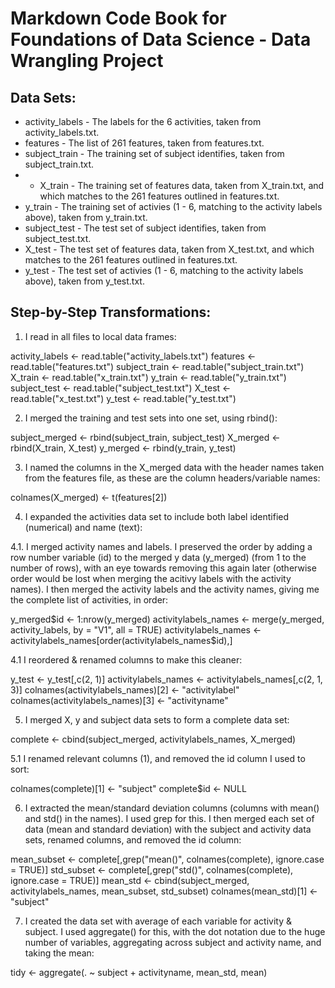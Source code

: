 # Markdown Code Book for Foundations of Data Science - Data Wrangling Project

## Data Sets:

* activity_labels - The labels for the 6 activities, taken from activity_labels.txt.
* features - The list of 261 features, taken from features.txt.
* subject_train - The training set of subject identifies, taken from subject_train.txt.
* * X_train - The training set of features data, taken from X_train.txt, and which matches to the 261 features outlined in features.txt.
* y_train - The training set of activies (1 - 6, matching to the activity labels above), taken from y_train.txt.
* subject_test - The test set of subject identifies, taken from subject_test.txt.
* X_test - The test set of features data, taken from X_test.txt, and which matches to the 261 features outlined in features.txt.
* y_test - The test set of activies (1 - 6, matching to the activity labels above), taken from y_test.txt.

## Step-by-Step Transformations:

1. I read in all files to local data frames: 

activity_labels <- read.table("activity_labels.txt")
features <- read.table("features.txt")
subject_train <- read.table("subject_train.txt")
X_train <- read.table("x_train.txt")
y_train <- read.table("y_train.txt")
subject_test <- read.table("subject_test.txt")
X_test <- read.table("x_test.txt")
y_test <- read.table("y_test.txt")

2. I merged the training and test sets into one set, using rbind():

subject_merged <- rbind(subject_train, subject_test)
X_merged <- rbind(X_train, X_test)
y_merged <- rbind(y_train, y_test)

3. I named the columns in the X_merged data with the header names taken from the features file, as these are the column headers/variable names:

colnames(X_merged) <- t(features[2])

4. I expanded the activities data set to include both label identified (numerical) and name (text):

4.1. I merged activity names and labels. I preserved the order by adding a row number variable (id) to the merged y data (y_merged) (from 1 to the number of rows), with an eye towards removing this again later (otherwise order would be lost when merging the acitivy labels with the activity names). I then merged the activity labels and the activity names, giving me the complete list of activities, in order:

y_merged$id <- 1:nrow(y_merged)
activitylabels_names <- merge(y_merged, activity_labels, by = "V1", all = TRUE)
activitylabels_names <- activitylabels_names[order(activitylabels_names$id),]

4.1 I reordered & renamed columns to make this cleaner:

y_test <- y_test[,c(2, 1)]
activitylabels_names <- activitylabels_names[,c(2, 1, 3)]
colnames(activitylabels_names)[2] <- "activitylabel"
colnames(activitylabels_names)[3] <- "activityname"

5. I merged X, y and subject data sets to form a complete data set:

complete <- cbind(subject_merged, activitylabels_names, X_merged)

5.1 I renamed relevant columns (1), and removed the id column I used to sort:

colnames(complete)[1] <- "subject"
complete$id <- NULL

6. I extracted the mean/standard deviation columns (columns with mean() and std() in the names). I used grep for this. I then merged each set of data (mean and standard deviation) with the subject and activity data sets, renamed columns, and removed the id column:

mean_subset <- complete[,grep("mean()", colnames(complete), ignore.case = TRUE)]
std_subset <- complete[,grep("std()", colnames(complete), ignore.case = TRUE)]
mean_std <- cbind(subject_merged, activitylabels_names, mean_subset, std_subset)
colnames(mean_std)[1] <- "subject"

7. I created the data set with average of each variable for activity & subject. I used aggregate() for this, with the dot notation due to the huge number of variables, aggregating across subject and activity name, and taking the mean:

tidy <- aggregate(. ~ subject + activityname, mean_std, mean)